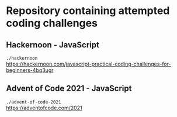 # Repository containing attempted coding challenges

## Hackernoon - JavaScript

`./hackernoon`  
https://hackernoon.com/javascript-practical-coding-challenges-for-beginners-4bq3ugr

## Advent of Code 2021 - JavaScript

`./advent-of-code-2021`  
https://adventofcode.com/2021

